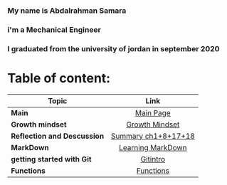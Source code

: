 ### My name is Abdalrahman Samara
### i'm a Mechanical Engineer
### I graduated from the university of jordan in september 2020
# Table of content:

| Topic   |      Link      |
|----------|:-------------:|
| **Main** | [Main Page](https://abdalrahmansamara.github.io/reading-notes/) |
| **Growth mindset** |    [Growth Mindset](https://abdalrahmansamara.github.io/reading-notes/mindset)   |
 **Reflection and Descussion** | [Summary ch1+8+17+18](Reflection_and_Discussion.md)
 **MarkDown** | [Learning MarkDown](LearingMarkdown.md)
 **getting started with Git** | [Gitintro](gitintro.md)
 **Functions** | [Functions](functions.md)
